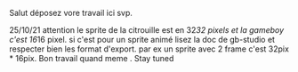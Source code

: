 Salut déposez vore travail ici svp.

25/10/21 attention le sprite de la citrouille est en 32*32 pixels et la gameboy c'est 16*16 pixel.
si c'est pour un sprite animé lisez la doc de gb-studio et respecter bien les format d'export.
par ex un sprite avec 2 frame c'est 32pix * 16pix.
Bon travail quand meme .
Stay tuned
